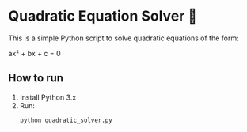 # Quadratic Equation Solver 📐

This is a simple Python script to solve quadratic equations of the form:

ax² + bx + c = 0


## How to run

1. Install Python 3.x
2. Run:
   ```bash
   python quadratic_solver.py
